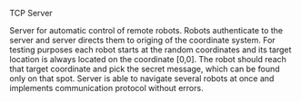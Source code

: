 TCP Server

Server for automatic control of remote robots. Robots authenticate to the server and server directs them to origing of the coordinate system. For testing purposes each robot starts at the random coordinates and its target location is always located on the coordinate [0,0]. The robot should reach that target coordinate and pick the secret message, which can be found only on that spot. Server is able to navigate several robots at once and implements communication protocol without errors.
